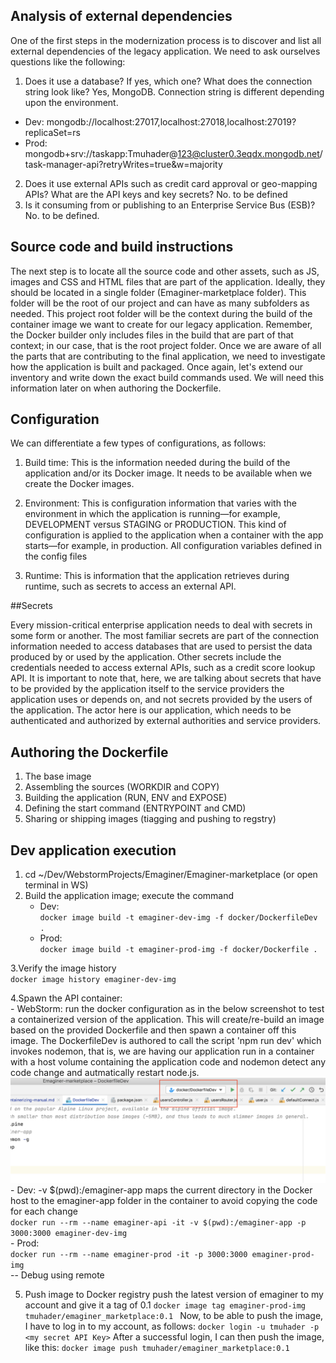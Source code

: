 ## Analysis of external dependencies
   One of the first steps in the modernization process is to discover and list all external dependencies of the legacy application.
   We need to ask ourselves questions like the following: 
   1. Does it use a database? If yes, which one? What does the connection string look like? 
   Yes, MongoDB. Connection string is different depending upon the environment.
   - Dev: mongodb://localhost:27017,localhost:27018,localhost:27019?replicaSet=rs
   - Prod: mongodb+srv://taskapp:Tmuhader@123@cluster0.3eqdx.mongodb.net/task-manager-api?retryWrites=true&w=majority
   2. Does it use external APIs such as credit card approval or geo-mapping APIs? What are the API keys and key secrets? 
No. to be defined
   3. Is it consuming from or publishing to an Enterprise Service Bus (ESB)?
No. to be defined.
  

## Source code and build instructions
  
The next step is to locate all the source code and other assets, such as JS, images and CSS and HTML files that are part of the application. 
Ideally, they should be located in a single folder (Emaginer-marketplace folder). This folder will be the root of our project and can have as many 
subfolders as needed. This project root folder will be the context during the build of the container image we want to create for 
our legacy application. Remember, the Docker builder only includes files in the build that are part of that context; in our case,
 that is the root project folder.
Once we are aware of all the parts that are contributing to the final application, we need to investigate how the application 
is built and packaged. Once again, let's extend our inventory and write down the exact build commands used. We will need 
this information later on when authoring the Dockerfile.
                      
                      
## Configuration
           
We can differentiate a few types of configurations, as follows: 
1. Build time: This is the information needed during the build of the application and/or its Docker image. It needs to be available 
when we create the Docker images. 

2. Environment: This is configuration information that varies with the environment in which the application is running—for 
example, DEVELOPMENT versus STAGING or PRODUCTION. This kind of configuration is applied to the application when a container 
with the app starts—for example, in production. 
All configuration variables defined in the config files
3. Runtime: This is information that the application retrieves during runtime, such as secrets to access an external API.

##Secrets

Every mission-critical enterprise application needs to deal with secrets in some form or another. The most familiar secrets 
are part of the connection information needed to access databases that are used to persist the data produced by or used by 
the application. Other secrets include the credentials needed to access external APIs, such as a credit score lookup API. 
It is important to note that, here, we are talking about secrets that have to be provided by the application itself to 
the service providers the application uses or depends on, and not secrets provided by the users of the application. 
The actor here is our application, which needs to be authenticated and authorized by external authorities and service providers.

## Authoring the Dockerfile
1. The base image
2. Assembling the sources (WORKDIR and COPY)
3. Building the application (RUN, ENV and EXPOSE)
4. Defining the start command (ENTRYPOINT and CMD)
5. Sharing or shipping images (tiagging and pushing to regstry)

## Dev application execution
1. cd  ~/Dev/WebstormProjects/Emaginer/Emaginer-marketplace (or open terminal in WS)
2. Build the application image; execute the command  
    - Dev:  
        ``
        docker image build -t emaginer-dev-img -f docker/DockerfileDev .
        `` 
    - Prod:  
        ``
        docker image build -t emaginer-prod-img -f docker/Dockerfile .
        ``  

3.Verify the image history  
    ``
    docker image history emaginer-dev-img
    ``
    
4.Spawn the API container:  
    - WebStorm: run the docker configuration as in the below screenshot to test a containerized version of the application. This
    will create/re-build an image based on the provided Dockerfile and then spawn a container off this image. The DockerfileDev is authored
    to call the script 'npm run dev' which invokes nodemon, that is, we are having our application run in a container with a host volume containing the application code and nodemon detect any code change and autmatically restart node.js.  
    ![WebStorm Docker Configurations](WS-Docker-configuration.png)       
    - Dev: -v $(pwd):/emaginer-app maps the current directory in the Docker host to the emaginer-app folder in the container to avoid copying the code for each change   
    ``
    docker run --rm --name emaginer-api -it -v $(pwd):/emaginer-app -p 3000:3000 emaginer-dev-img
    ``  
    - Prod:  
    ``
    docker run --rm --name emaginer-prod -it -p 3000:3000 emaginer-prod-img
    ``  
    -- Debug using remote 

5. Push image to Docker registry
push the latest version of emaginer to my account and give it a tag of 0.1
`
docker image tag emaginer-prod-img tmuhader/emaginer_marketplace:0.1 
`
Now, to be able to push the image, I have to log in to my account, as follows:
`
docker login -u tmuhader -p <my secret API Key>
`
After a successful login, I can then push the image, like this:
`
docker image push tmuhader/emaginer_marketplace:0.1
`

